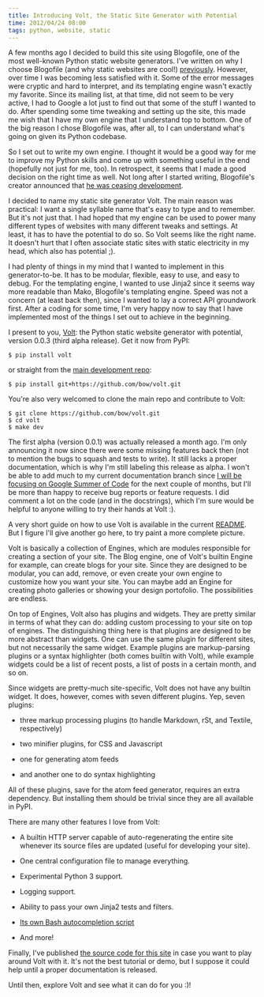 ```yaml
---
title: Introducing Volt, the Static Site Generator with Potential
time: 2012/04/24 08:00
tags: python, website, static
---
```


A few months ago I decided to build this site using Blogofile, one of the most
well-known Python static website generators. I've written on why I choose
Blogofile (and why static websites are cool!) 
[previously](/blog/2011/09/switching-to-static/). However, over time I was 
becoming less satisfied with it. Some of the error messages were cryptic
and hard to interpret, and its templating engine wasn't exactly my favorite.
Since its mailing list, at that time, did not seem to be very active, I had
to Google a lot just to find out that some of the stuff I wanted to do. After
spending some time tweaking and setting up the site, this made me wish that I
have my own engine that I understand top to bottom. One of the big reason I
chose Blogofile was, after all, to I can understand what's going on given its
Python codebase.

So I set out to write my own engine. I thought it would be a good way for me to
improve my Python skills and come up with something useful in the end
(hopefully not just for me, too). In retrospect, it seems that I made a good
decision on the right time as well. Not long after I started writing, Blogofile's
creator announced that [he was ceasing
development](https://groups.google.com/d/msg/blogofile-discuss/MG02xNwS8Lc/_MK-gmOU2iEJ).

I decided to name my static site generator Volt. The main reason was
practical: I want a single syllable name that's easy to type and to remember.
But it's not just that. I had hoped that my engine can be used to power many
different types of websites with many different tweaks and settings. At
least, it has to have the potential to do so. So Volt seems like the right
name. It doesn't hurt that I often associate static sites with static
electricity in my head, which also has potential ;).

I had plenty of things in my mind that I wanted to implement in this
generator-to-be. It has to be modular, flexible, easy to use, and
easy to debug. For the templating engine, I wanted to use Jinja2 since it
seems way more readable than Mako, Blogofile's templating engine.
Speed was not a concern (at least back then), since I wanted to lay a correct
API groundwork first. After a coding for some time, I'm very happy now to say
that I have implemented most of the things I set out to achieve in the beginning.

I present to you, [Volt](http://pypi.python.org/pypi/Volt/0.0.3): the Python
static website generator with potential, version 0.0.3 (third alpha release). Get it
now from PyPI:

    $ pip install volt

or straight from the [main development repo](https://github.com/bow/volt):

    $ pip install git+https://github.com/bow/volt.git

You're also very welcomed to clone the main repo and contribute to Volt:

    $ git clone https://github.com/bow/volt.git
    $ cd volt
    $ make dev

The first alpha (version 0.0.1) was actually released a month ago. I'm only
announcing it now since there were some missing features back then (not to
mention the bugs to squash and tests to write). It still lacks a proper
documentation, which is why I'm still labeling this release as alpha.
I won't be able to add much to my current documentation branch since [I will
be focusing on Google Summer of Code](/blog/2012/04/google-summer-of-code-is-on/)
for the next couple of months, but I'll be more than happy to receive
bug reports or feature requests. I did comment a lot on the code
(and in the docstrings), which I'm sure would be helpful to anyone
willing to try their hands at Volt :).

A very short guide on how to use Volt is available in the current
[README](https://github.com/bow/volt/blob/master/README.rst).
But I figure I'll give another go here, to try paint a more complete picture.

Volt is basically a collection of Engines, which are modules responsible for
creating a section of your site. The Blog engine, one of Volt's builtin
Engine for example, can create blogs for your site. Since they are designed
to be modular, you can add, remove, or even create your own engine to
customize how you want your site. You can maybe add an Engine for creating
photo galleries or showing your design portofolio. The possibilities are
endless.

On top of Engines, Volt also has plugins and widgets. They are pretty similar
in terms of what they can do: adding custom processing to your site on top of
engines. The distinguishing thing here is that plugins are designed to be more
abstract than widgets. One can use the same plugin for different sites, but
not necessarily the same widget. Example plugins are markup-parsing plugins
or a syntax highlighter (both comes builtin with Volt), while example widgets
could be a list of recent posts, a list of posts in a certain month, and so on.

Since widgets are pretty-much site-specific, Volt does not have any builtin
widget. It does, however, comes with seven different plugins. Yep, seven
plugins:

  * three markup processing plugins (to handle Markdown, rSt, and Textile,
    respectively)
  
  * two minifier plugins, for CSS and Javascript
  
  * one for generating atom feeds
  
  * and another one to do syntax highlighting

All of these plugins, save for the atom feed generator, requires an extra
dependency. But installing them should be trivial since they are all
available in PyPI.

There are many other features I love from Volt:

  * A builtin HTTP server capable of auto-regenerating the entire site
    whenever its source files are updated (useful for developing your site). 
  
  * One central configuration file to manage everything.

  * Experimental Python 3 support.

  * Logging support.

  * Ability to pass your own Jinja2 tests and filters.

  * [Its own Bash autocompletion script](https://github.com/bow/volt/blob/master/extras/volt)

  * And more!

Finally, I've published [the source code for 
this site](https://github.com/bow/homepage) in case you want to play around
Volt with it. It's not the best tutorial or demo, but I suppose it could help
until a proper documentation is released.

Until then, explore Volt and see what it can do for you :)!
